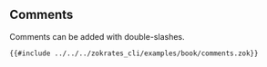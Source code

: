 ## Comments

Comments can be added with double-slashes.

```zokrates
{{#include ../../../zokrates_cli/examples/book/comments.zok}}
```